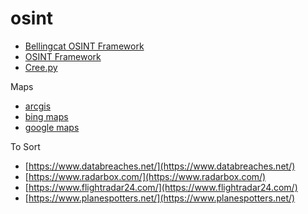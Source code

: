 # osint

* [Bellingcat OSINT Framework](https://docs.google.com/spreadsheets/d/18rtqh8EG2q1xBo2cLNyhIDuK9jrPGwYr9DI2UncoqJQ/edit?pli=1#gid=1575012979)
* [OSINT Framework](https://osintframework.com/)
* [Cree.py](http://www.geocreepy.com/)

Maps

* [arcgis](https://www.arcgis.com/apps/mapviewer/index.html)
* [bing maps](https://www.bing.com/maps)
* [google maps](https://www.google.com/maps)

To Sort

* [https://www.databreaches.net/](https://www.databreaches.net/)
* [https://www.radarbox.com/](https://www.radarbox.com/)
* [https://www.flightradar24.com/](https://www.flightradar24.com/)
* [https://www.planespotters.net/](https://www.planespotters.net/)



